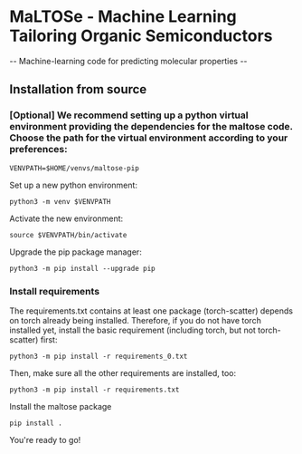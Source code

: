 # MaLTOSe - Machine Learning Tailoring Organic Semiconductors
-- Machine-learning code for predicting molecular properties --

## Installation from source

### [Optional] We recommend setting up a python virtual environment providing the dependencies for the maltose code. Choose the path for the virtual environment according to your preferences:

```
VENVPATH=$HOME/venvs/maltose-pip
```

Set up a new python environment:

```
python3 -m venv $VENVPATH
```

Activate the new environment:

```
source $VENVPATH/bin/activate
```

Upgrade the pip package manager:

```
python3 -m pip install --upgrade pip
```

### Install requirements
The requirements.txt contains at least one package (torch-scatter) depends on torch already being installed. Therefore, if you do not have torch installed yet, install the basic requirement (including torch, but not torch-scatter) first:

```
python3 -m pip install -r requirements_0.txt
```

Then, make sure all the other requirements are installed, too:

```
python3 -m pip install -r requirements.txt
```

Install the maltose package

```
pip install .
```

You're ready to go!
